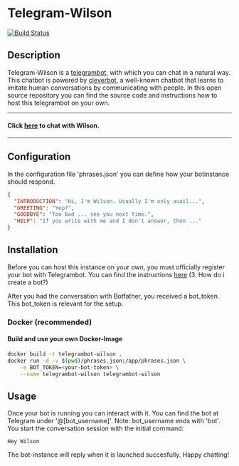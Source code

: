 # Telegram-Wilson
[![Build Status](https://drone.quving.com/api/badges/Quving/telegrambot-wilson/status.svg)](https://drone.quving.com/Quving/telegrambot-wilson)

## Description
Telegram-Wilson is a [telegrambot](https://core.telegram.org/bots/api), with which you can chat in a natural way. This chatbot is powered by [cleverbot](https://www.cleverbot.com/), a well-known chatbot that learns to imitate human conversations by communicating with people.
In this open source repository you can find the source code and instructions how to host this telegrambot on your own.
___
#### Click [here](https://t.me/cleverwilson_bot) to chat with Wilson.
___
## Configuration
In the configuration file 'phrases.json' you can define how your botinstance should respond.

```json
{
  "INTRODUCTION": "Hi, I'm Wilson. Usually I'm only avail...",
  "GREETING": "Yep?",
  "GOODBYE": "Too bad ... see you next time.",
  "HELP": "If you write with me and I don't answer, then ..."
}
```

## Installation
Before you can host this instance on your own, you must officially register your bot with Telegrambot. You can find the instructions [here](https://core.telegram.org/bots) (3. How do i create a bot?)

After you had the conversation with Botfather, you received a bot_token. This bot_token is relevant for the setup.

### Docker (recommended)
#### Build and use your own Docker-Image
```bash
docker build -t telegrambot-wilson .
docker run -d -v $(pwd)/phrases.json:/app/phrases.json \
    -e BOT_TOKEN=<your-bot-token> \
    --name telegrambot-wilson telegrambot-wilson
```

## Usage
Once your bot is running you can interact with it. You can find the bot at Telegram under '@[bot_username]'. Note: bot_username ends with 'bot'. You start the conversation session with the initial command:
```
Hey Wilson
```

The bot-instance will reply when it is launched succesfully. Happy chatting!
